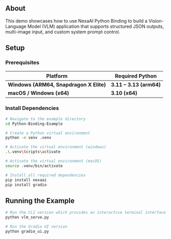 ## About

This demo showcases how to use NexaAI Python Binding to build a Vision-Language Model (VLM) application that supports structured JSON outputs, multi-image input, and custom system prompt control.

## Setup

### Prerequisites
| Platform | Required Python | 
|----------|----------------|
| **Windows (ARM64, Snapdragon X Elite)** | **3.11 – 3.13 (arm64)** |
| **macOS / Windows (x64)** | **3.10 (x64)** |

### Install Dependencies

```bash
# Navigate to the example directory
cd Python-Binding-Example

# Create a Python virtual environment
python -m venv .venv

# Activate the virtual environment (windows)
.\.venv\Scripts\activate

# Activate the virtual environment (macOS)
source .venv/bin/activate

# Install all required dependencies
pip install nexaai
pip install gradio

```

## Running the Example

```bash
# Run the CLI version which provides an interactive terminal interface
python vlm_serve.py

# Run the Gradio UI version
python gradio_ui.py

```